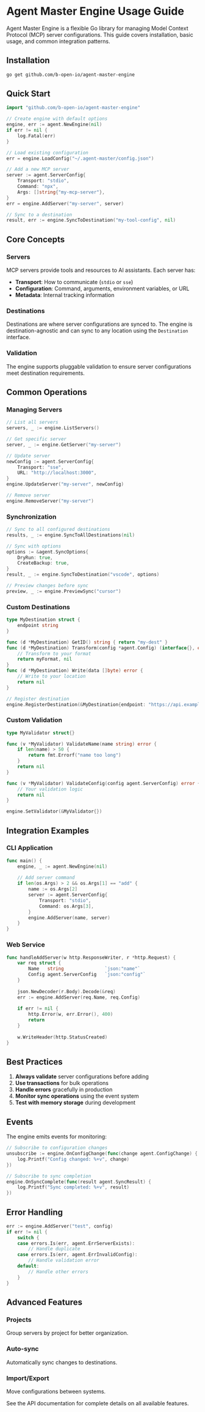 # Agent Master Engine Usage Guide

Agent Master Engine is a flexible Go library for managing Model Context Protocol (MCP) server configurations. This guide covers installation, basic usage, and common integration patterns.

## Installation

```bash
go get github.com/b-open-io/agent-master-engine
```

## Quick Start

```go
import "github.com/b-open-io/agent-master-engine"

// Create engine with default options
engine, err := agent.NewEngine(nil)
if err != nil {
    log.Fatal(err)
}

// Load existing configuration
err = engine.LoadConfig("~/.agent-master/config.json")

// Add a new MCP server
server := agent.ServerConfig{
    Transport: "stdio",
    Command: "npx",
    Args: []string{"my-mcp-server"},
}
err = engine.AddServer("my-server", server)

// Sync to a destination
result, err := engine.SyncToDestination("my-tool-config", nil)
```

## Core Concepts

### Servers
MCP servers provide tools and resources to AI assistants. Each server has:
- **Transport**: How to communicate (`stdio` or `sse`)
- **Configuration**: Command, arguments, environment variables, or URL
- **Metadata**: Internal tracking information

### Destinations
Destinations are where server configurations are synced to. The engine is destination-agnostic and can sync to any location using the `Destination` interface.

### Validation
The engine supports pluggable validation to ensure server configurations meet destination requirements.

## Common Operations

### Managing Servers

```go
// List all servers
servers, _ := engine.ListServers()

// Get specific server
server, _ := engine.GetServer("my-server")

// Update server
newConfig := agent.ServerConfig{
    Transport: "sse",
    URL: "http://localhost:3000",
}
engine.UpdateServer("my-server", newConfig)

// Remove server
engine.RemoveServer("my-server")
```

### Synchronization

```go
// Sync to all configured destinations
results, _ := engine.SyncToAllDestinations(nil)

// Sync with options
options := &agent.SyncOptions{
    DryRun: true,
    CreateBackup: true,
}
result, _ := engine.SyncToDestination("vscode", options)

// Preview changes before sync
preview, _ := engine.PreviewSync("cursor")
```

### Custom Destinations

```go
type MyDestination struct {
    endpoint string
}

func (d *MyDestination) GetID() string { return "my-dest" }
func (d *MyDestination) Transform(config *agent.Config) (interface{}, error) {
    // Transform to your format
    return myFormat, nil
}
func (d *MyDestination) Write(data []byte) error {
    // Write to your location
    return nil
}

// Register destination
engine.RegisterDestination(&MyDestination{endpoint: "https://api.example.com"})
```

### Custom Validation

```go
type MyValidator struct{}

func (v *MyValidator) ValidateName(name string) error {
    if len(name) > 50 {
        return fmt.Errorf("name too long")
    }
    return nil
}

func (v *MyValidator) ValidateConfig(config agent.ServerConfig) error {
    // Your validation logic
    return nil
}

engine.SetValidator(&MyValidator{})
```

## Integration Examples

### CLI Application

```go
func main() {
    engine, _ := agent.NewEngine(nil)
    
    // Add server command
    if len(os.Args) > 2 && os.Args[1] == "add" {
        name := os.Args[2]
        server := agent.ServerConfig{
            Transport: "stdio",
            Command: os.Args[3],
        }
        engine.AddServer(name, server)
    }
}
```

### Web Service

```go
func handleAddServer(w http.ResponseWriter, r *http.Request) {
    var req struct {
        Name   string               `json:"name"`
        Config agent.ServerConfig   `json:"config"`
    }
    
    json.NewDecoder(r.Body).Decode(&req)
    err := engine.AddServer(req.Name, req.Config)
    
    if err != nil {
        http.Error(w, err.Error(), 400)
        return
    }
    
    w.WriteHeader(http.StatusCreated)
}
```

## Best Practices

1. **Always validate** server configurations before adding
2. **Use transactions** for bulk operations
3. **Handle errors** gracefully in production
4. **Monitor sync operations** using the event system
5. **Test with memory storage** during development

## Events

The engine emits events for monitoring:

```go
// Subscribe to configuration changes
unsubscribe := engine.OnConfigChange(func(change agent.ConfigChange) {
    log.Printf("Config changed: %+v", change)
})

// Subscribe to sync completion
engine.OnSyncComplete(func(result agent.SyncResult) {
    log.Printf("Sync completed: %+v", result)
})
```

## Error Handling

```go
err := engine.AddServer("test", config)
if err != nil {
    switch {
    case errors.Is(err, agent.ErrServerExists):
        // Handle duplicate
    case errors.Is(err, agent.ErrInvalidConfig):
        // Handle validation error
    default:
        // Handle other errors
    }
}
```

## Advanced Features

### Projects
Group servers by project for better organization.

### Auto-sync
Automatically sync changes to destinations.

### Import/Export
Move configurations between systems.

See the API documentation for complete details on all available features.